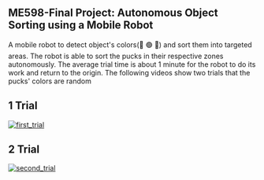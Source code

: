 ## ME598-Final Project: Autonomous Object Sorting using a Mobile Robot
<p>A mobile robot to detect object's colors(🔴 🟢 🔵) and sort them into targeted areas. The robot is able to sort the pucks in their respective zones autonomously. The average trial time is about 1 minute for the robot to do its work and return to the origin. The following videos show two trials that the pucks' colors are random</p> 

## 1 Trial
[![first_trial](https://res.cloudinary.com/marcomontalbano/image/upload/v1676046212/video_to_markdown/images/google-drive--1SFHJdntaNF5QyVEqYmGJN-BL9K2iki5I-c05b58ac6eb4c4700831b2b3070cd403.jpg)](https://drive.google.com/file/d/1SFHJdntaNF5QyVEqYmGJN-BL9K2iki5I/view "first_trial")

## 2 Trial
[![second_trial](https://res.cloudinary.com/marcomontalbano/image/upload/v1694838020/video_to_markdown/images/google-drive--1zORZGQabu2WnhBNElrX0-z9UsvxQzHd0-c05b58ac6eb4c4700831b2b3070cd403.jpg)](https://drive.google.com/file/d/1zORZGQabu2WnhBNElrX0-z9UsvxQzHd0/view "second_trial")
